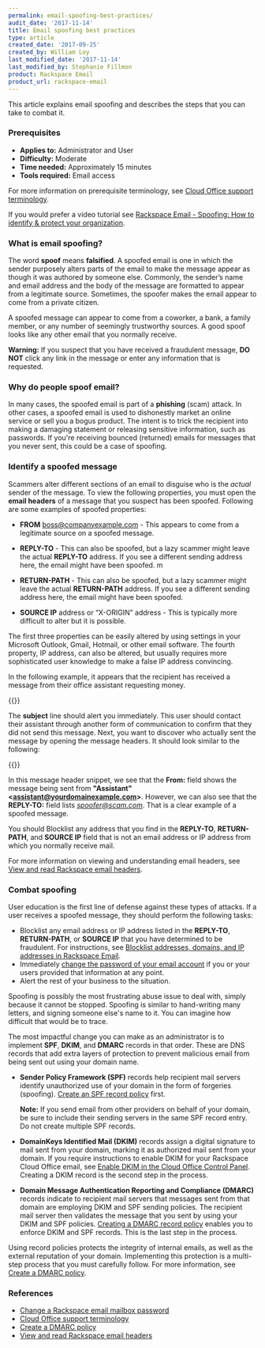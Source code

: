 ```yaml
---
permalink: email-spoofing-best-practices/
audit_date: '2017-11-14'
title: Email spoofing best practices
type: article
created_date: '2017-09-25'
created_by: William Loy
last_modified_date: '2017-11-14'
last_modified_by: Stephanie Fillmon
product: Rackspace Email
product_url: rackspace-email
---
```


This article explains email spoofing and describes the steps that you can take to combat it.

### Prerequisites

- **Applies to:** Administrator and User
- **Difficulty:** Moderate
- **Time needed:** Approximately 15 minutes
- **Tools required:**  Email access

For more information on prerequisite terminology, see [Cloud Office support terminology](/support/how-to/cloud-office-support-terminology).

If you would prefer a video tutorial see [Rackspace Email - Spoofing: How to identify & protect your organization](https://emailhelp.rackspace.com/l/support/how-to-prevent-email-spoofing).

### What is email spoofing?

The word **spoof** means **falsified**. A spoofed email is one in which the sender purposely alters parts of the email to make the message appear as though it was authored by someone else. Commonly, the sender’s name and email address and the body of the message are formatted to appear from a legitimate source. Sometimes, the spoofer makes the email appear to come from a private citizen.

A spoofed message can appear to come from a coworker, a bank, a family member, or any number of seemingly trustworthy sources. A good spoof looks like any other email that you normally receive.

**Warning:** If you suspect that you have received a fraudulent message, **DO NOT** click any link in the message or enter any information that is requested.

### Why do people spoof email?

In many cases, the spoofed email is part of a **phishing** (scam) attack. In other cases, a spoofed email is used to dishonestly market an online service or sell you a bogus product. The intent is to trick the recipient into making a damaging statement or releasing sensitive information, such as passwords. If you're receiving bounced (returned) emails for messages that you never sent, this could be a case of spoofing.

### Identify a spoofed message

Scammers alter different sections of an email to disguise who is the *actual* sender of the message. To view the following properties, you must open the **email headers** of a message that you suspect has been spoofed. Following are some examples of spoofed properties:

- **FROM** boss@companyexample.com - This appears to come from a legitimate source on a spoofed message.

- **REPLY-TO** - This can also be spoofed, but a lazy scammer might leave the actual **REPLY-TO** address. If you see a different sending address here, the email might have been spoofed.
m
- **RETURN-PATH** - This can also be spoofed, but a lazy scammer might leave the actual **RETURN-PATH** address. If you see a different sending address here, the email might have been spoofed.

- **SOURCE IP** address or “X-ORIGIN” address - This is typically more difficult to alter but it is possible.

The first three properties can be easily altered by using settings in your Microsoft Outlook, Gmail, Hotmail, or other email software. The fourth property, IP address, can also be altered, but usually requires more sophisticated user knowledge to make a false IP address convincing.

In the following example, it appears that the recipient has received a message from their office assistant requesting money.

{{<image src="from_assistant.png" alt="" title="">}}

The **subject** line should alert you immediately. This user should contact their assistant through another form of communication to confirm that they did not send this message. Next, you want to discover who actually sent the message by opening the message headers. It should look similar to the following:

{{<image src="reply_to.png" alt="" title="">}}

In this message header snippet, we see that the **From:** field shows the message being sent from **"Assistant"\<assistant@yourdomainexample.com\>**. However, we can also see that the **REPLY-TO:** field lists *spoofer@scam.com*. That is a clear example of a spoofed message.

You should Blocklist any address that you find in the **REPLY-TO**, **RETURN-PATH**, and **SOURCE IP** field that is not an email address or IP address from which you normally receive mail.

For more information on viewing and understanding email headers, see [View and read Rackspace email headers](/support/how-to/view-and-read-rackspace-email-headers).

### Combat spoofing

User education is the first line of defense against these types of attacks. If a user receives a spoofed message, they should perform the following tasks:

 - Blocklist any email address or IP address listed in the **REPLY-TO**, **RETURN-PATH**, or **SOURCE IP** that you have determined to be fraudulent. For instructions, see [Blocklist addresses, domains, and IP addresses in Rackspace Email](/support/how-to/blocklist-addresses-domains-and-ip-addresses-in-rackspace-email).
 - Immediately [change the password of your email account](/support/how-to/change-rackspace-email-mailbox-password) if you or your users provided that information at any point.
 - Alert the rest of your business to the situation.

Spoofing is possibly the most frustrating abuse issue to deal with, simply because it cannot be stopped. Spoofing is similar to hand-writing many letters, and signing someone else's name to it. You can imagine how difficult that would be to trace.

The most impactful change you can make as an administrator is to implement **SPF**, **DKIM**, and **DMARC** records in that order. These are DNS records that add extra layers of protection to prevent malicious email from being sent out using your domain name.

   - **Sender Policy Framework (SPF)** records help recipient mail servers identify unauthorized use of your domain in the form of forgeries (spoofing). [Create an SPF record policy](/support/how-to/create-an-spf-policy) first.

       **Note:** If you send email from other providers on behalf of your domain, be sure to include their sending servers in the same SPF record entry. Do not create multiple SPF records.

   - **DomainKeys Identified Mail (DKIM)** records assign a digital signature to mail sent from your domain, marking it as authorized mail sent from your domain. If you require instructions to enable DKIM for your Rackspace Cloud Office email, see [Enable DKIM in the Cloud Office Control Panel](/support/how-to/enable-dkim-in-the-cloud-office-control-panel). Creating a DKIM record is the second step in the process.

   - **Domain Message Authentication Reporting and Compliance (DMARC)** records indicate to recipient mail servers that messages sent from that domain are employing DKIM and SPF sending policies. The recipient mail server then validates the message that you sent by using your DKIM and SPF policies. [Creating a DMARC record policy](/support/how-to/create-a-dmarc-policy) enables you to enforce DKIM and SPF records. This is the last step in the process.

Using record policies protects the integrity of internal emails, as well as the external reputation of your domain. Implementing this protection is a multi-step process that you must carefully follow. For more information, see [Create a DMARC policy](/support/how-to/create-a-dmarc-policy).


### References

- [Change a Rackspace email mailbox password](/support/how-to/change-rackspace-email-mailbox-password)
- [Cloud Office support terminology](/support/how-to/cloud-office-support-terminology)
- [Create a DMARC policy](/support/how-to/create-a-dmarc-policy)
- [View and read Rackspace email headers](/support/how-to/view-and-read-rackspace-email-headers)
